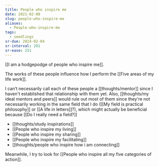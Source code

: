 ```yaml
---
title: People who inspire me
date: 2021-02-08
slug: people-who-inspire-me
aliases:
  - People-who-inspire-me
tags:
  - seedlings
sr-due: 2024-02-04
sr-interval: 201
sr-ease: 251
---
```

[[I am a hodgepodge of people who inspire me]].

The works of these people influence how I perform the [[Five areas of my life work]].

I can’t necessarily call each of these people a [[thoughts/mentor]] since I haven't established that relationship with them yet. Also, [[thoughts/my ideal mentors and peers]] would rule out most of them since they're not necessarily working in the same field that I do ([[My field is practical philosophy]] or [[A life in letters]]?), which might actually be beneficial because [[Do I really need a field?]]

- [[thoughts/study inspirations]]
- [[People who inspire my living]]
- [[People who inspire my sharing]]
- [[People who inspire my facilitating]]
- [[thoughts/people who inspire how i am connecting]]

Meanwhile, I try to look for [[People who inspire all my five categories of action]].